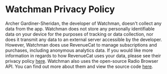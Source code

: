 # Watchman Privacy Policy

Archer Gardiner-Sheridan, the developer of Watchman, doesn't collect any data from the app. Watchman does not store any personally identifiable data on your device for the purposes of tracking or data collection, nor does it transmit any data to an external server accessible by the developer. However, Watchman does use RevenueCat to manage subscriptions and purchases, including anonymous analytics data. If you would like more information in regards to how RevenueCat uses your data, please see their privacy policy [here](https://www.revenuecat.com/privacy). 
Watchman also uses the open-source Radio Browser API. You can find out more about them and view the source code [here](https://api.radio-browser.info).